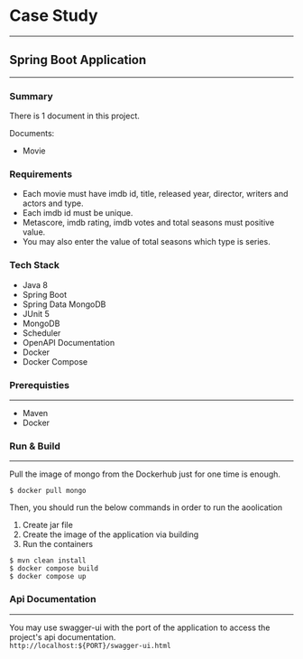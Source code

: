# Case Study
---

## Spring Boot Application
---

### Summary

There is 1 document in this project.

Documents:
- Movie

### Requirements

- Each movie must have imdb id, title, released year, director, writers and actors and type.
- Each imdb id must be unique.
- Metascore, imdb rating, imdb votes and total seasons must positive value.
- You may also enter the value of total seasons which type is series.

### Tech Stack

- Java 8
- Spring Boot
- Spring Data MongoDB
- JUnit 5
- MongoDB
- Scheduler
- OpenAPI Documentation
- Docker
- Docker Compose


### Prerequisties
---
- Maven
- Docker

### Run & Build
---

Pull the image of mongo from the Dockerhub just for one time is enough.

`$ docker pull mongo`

Then, you should run the below commands in order to run the aoolication

1) Create jar file
2) Create the image of the application via building
3) Run the containers

```
$ mvn clean install
$ docker compose build
$ docker compose up
```

### Api Documentation
---

You may use swagger-ui with the port of the application to access the project's api documentation.<br/>
`http://localhost:${PORT}/swagger-ui.html`
